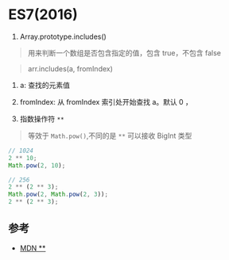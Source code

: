 # ES7(2016)

1. Array.prototype.includes()

> 用来判断一个数组是否包含指定的值，包含 true，不包含 false

> arr.includes(a, fromIndex)

1.  a: 查找的元素值
2.  fromIndex: 从 fromIndex 索引处开始查找 a。默认 0 ，

3.  指数操作符 `**`

> 等效于 `Math.pow()`,不同的是 `**` 可以接收 BigInt 类型

```js
// 1024
2 ** 10;
Math.pow(2, 10);

// 256
2 ** (2 ** 3);
Math.pow(2, Math.pow(2, 3));
2 ** (2 ** 3);
```

## 参考

- [MDN \*\*](https://developer.mozilla.org/zh-CN/docs/Web/JavaScript/Reference/Operators/Exponentiation)
